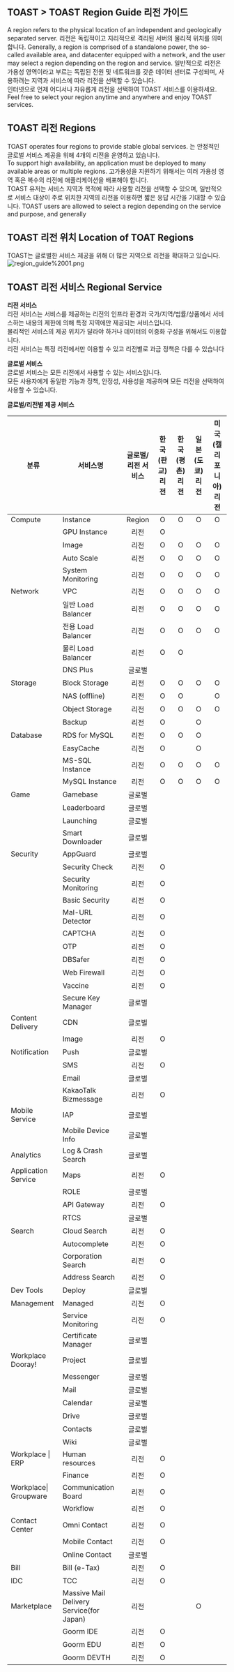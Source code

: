 ## TOAST > TOAST Region Guide 리전 가이드
A region refers to the physical location of an independent and geologically separated server. 리전은 독립적이고 지리적으로 격리된 서버의 물리적 위치를 의미합니다.
Generally, a region is comprised of a standalone power, the so-called available area, and datacenter equipped with a network, and the user may select a region depending on the region and service.  일반적으로 리전은 가용성 영역이라고 부르는 독립된 전원 및 네트워크를 갖춘 데이터 센터로 구성되며, 사용하려는 지역과 서비스에 따라 리전을 선택할 수 있습니다. <br>
인터넷으로 언제 어디서나 자유롭게 리전을 선택하여 TOAST 서비스를 이용하세요. Feel free to select your region anytime and anywhere and enjoy TOAST services. 

## TOAST 리전 Regions

TOAST operates four regions to provide stable global services. 는 안정적인 글로벌 서비스 제공을 위해 4개의 리전을 운영하고 있습니다.<br>
To support high availability, an application must be deployed to many available areas or multiple regions. 고가용성을 지원하기 위해서는 여러 가용성 영역 혹은 복수의 리전에 애플리케이션을 배포해야 합니다.<br>
TOAST 유저는 서비스 지역과 목적에 따라 사용할 리전을 선택할 수 있으며, 일반적으로 서비스 대상이 주로 위치한 지역의 리전을 이용하면 짧은 응답 시간을 기대할 수 있습니다. TOAST users are allowed to select a region depending on the service and purpose, and generally 

## TOAST 리전 위치 Location of TOAT Regions 
TOAST는 글로벌한 서비스 제공을 위해 더 많은 지역으로 리전을 확대하고 있습니다.<br> 
![region_guide%2001.png](https://static.toastoven.net/toast/region_guide/region_guide%2001.png)

## TOAST 리전 서비스 Regional Service 

**리전 서비스**<br>
리전 서비스는 서비스를 제공하는 리전의 인프라 환경과 국가/지역/법률/상품에서 서비스하는 내용의 제한에 의해 특정 지역에만 제공되는 서비스입니다.<br>
물리적인 서비스의 제공 위치가 달라야 하거나 데이터의 이중화 구성을 위해서도 이용합니다.<br>
리전 서비스는 특정 리전에서만 이용할 수 있고 리전별로 과금 정책은 다를 수 있습니다<br>

**글로벌 서비스**<br>
글로벌 서비스는 모든 리전에서 사용할 수 있는 서비스입니다.<br>
모든 사용자에게 동일한 기능과 정책, 안정성, 사용성을 제공하며 모든 리전을 선택하여 사용할 수 있습니다.<br>

**글로벌/리전별 제공 서비스**<br>

| 분류 | 서비스명 | 글로벌/리전 서비스 | 한국(판교) 리전 | 한국(평촌) 리전 | 일본(도쿄) 리전 | 미국(캘리포니아) 리전 |
| --- | ---- | :--------: | :-------: | :-------: | :-------: | :----------: |
| Compute | Instance | Region | O | O | O | O |
|  | GPU Instance | 리전 | O |  |  |  |
|  | Image | 리전 | O | O | O | O |
|  | Auto Scale | 리전 | O | O | O | O |
|  | System Monitoring | 리전 | O | O | O | O |
| Network | VPC | 리전 | O | O | O | O |
|  | 일반 Load Balancer | 리전 | O | O | O | O |
|  | 전용 Load Balancer | 리전 | O | O | O | O |
|  | 물리 Load Balancer | 리전 | O | O |  |  |
|  | DNS Plus | 글로벌 |  |  |  |  |
| Storage | Block Storage | 리전 | O | O | O | O |
|  | NAS (offline) | 리전 | O | O |  | O |
|  | Object Storage | 리전 | O | O | O | O |
|  | Backup | 리전 | O |  | O |  |
| Database | RDS for MySQL | 리전 | O | O | O |  |
|  | EasyCache | 리전 | O |  | O |  |
|  | MS-SQL Instance | 리전 | O | O | O | O |
|  | MySQL Instance | 리전 | O | O | O | O |
| Game | Gamebase | 글로벌 |  |  |  |  |
|  | Leaderboard | 글로벌 |  |  |  |  |
|  | Launching | 글로벌 |  |  |  |  |
|  | Smart Downloader | 글로벌 |  |  |  |  |
| Security | AppGuard | 글로벌 |  |  |  |  |
|  | Security Check | 리전 | O |  |  |  |
|  | Security Monitoring | 리전 | O |  |  |  |
|  | Basic Security | 리전 | O |  |  |  |
|  | Mal-URL Detector | 리전 | O |  |  |  |
|  | CAPTCHA | 리전 | O |  |  |  |
|  | OTP | 리전 | O |  |  |  |
|  | DBSafer | 리전 | O |  |  |  |
|  | Web Firewall | 리전 | O |  |  |  |
|  | Vaccine | 리전 | O |  |  |  |
|  | Secure Key Manager | 글로벌 |  |  |  |  |
| Content Delivery | CDN | 글로벌 |  |  |  |  |
|  | Image | 리전 | O |  |  |  |
| Notification | Push | 글로벌 |  |  |  |  |
|  | SMS | 리전 | O |  |  |  |
|  | Email | 글로벌 |  |  |  |  |
|  | KakaoTalk Bizmessage | 리전 | O |  |  |  |
| Mobile Service | IAP | 글로벌 |  |  |  |  |
|  | Mobile Device Info | 글로벌 |  |  |  |  |
| Analytics | Log & Crash Search | 글로벌 |  |  |  |  |
| Application Service | Maps | 리전 | O |  |  |  |
|  | ROLE | 글로벌 |  |  |  |  |
|  | API Gateway | 리전 | O |  |  |  |
|  | RTCS | 글로벌 |  |  |  |  |
| Search | Cloud Search | 리전 | O |  |  |  |
|  | Autocomplete | 리전 | O |  |  |  |
|  | Corporation Search | 리전 | O |  |  |  |
|  | Address Search | 리전 | O |  |  |  |
| Dev Tools | Deploy | 글로벌 |  |  |  |  |
| Management | Managed | 리전 | O |  |  |  |
|  | Service Monitoring | 리전 | O |  |  |  |
|  | Certificate Manager | 글로벌 |  |  |  |  |
| Workplace Dooray! | Project | 글로벌 |  |  |  |  |
|  | Messenger | 글로벌 |  |  |  |  |
|  | Mail | 글로벌 |  |  |  |  |
|  | Calendar | 글로벌 |  |  |  |  |
|  | Drive | 글로벌 |  |  |  |  |
|  | Contacts | 글로벌 |  |  |  |  |
|  | Wiki | 글로벌 |  |  |  |  |
| Workplace \| ERP | Human resources | 리전 | O |  |  |  |
|  | Finance | 리전 | O |  |  |  |
| Workplace\| Groupware | Communication Board | 리전 | O |  |  |  |
|  | Workflow | 리전 | O |  |  |  |
| Contact Center | Omni Contact | 리전 | O |  |  |  |
|  | Mobile Contact | 리전 | O |  |  |  |
|  | Online Contact | 글로벌 |  |  |  |  |
| Bill | Bill (e-Tax) | 리전 | O |  |  |  |
| IDC | TCC | 리전 | O |  |  |  |
| Marketplace | Massive Mail Delivery Service(for Japan) | 리전 |  |  | O |  |
|  | Goorm IDE | 리전 | O |  |  |  |
|  | Goorm EDU | 리전 | O |  |  |  |
|  | Goorm DEVTH | 리전 | O |  |  |  |
